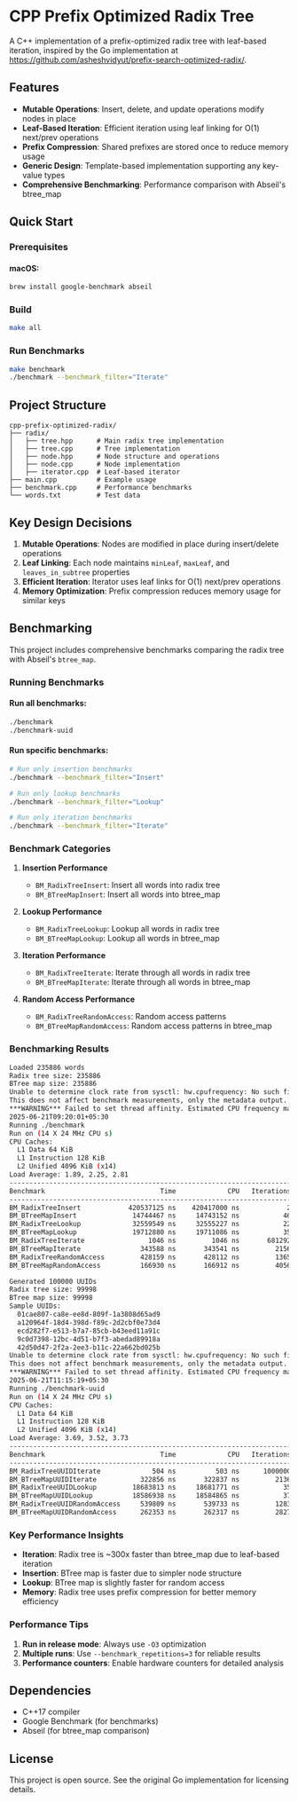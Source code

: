 # CPP Prefix Optimized Radix Tree

A C++ implementation of a prefix-optimized radix tree with leaf-based iteration, inspired by the Go implementation at https://github.com/asheshvidyut/prefix-search-optimized-radix/.

## Features

- **Mutable Operations**: Insert, delete, and update operations modify nodes in place
- **Leaf-Based Iteration**: Efficient iteration using leaf linking for O(1) next/prev operations
- **Prefix Compression**: Shared prefixes are stored once to reduce memory usage
- **Generic Design**: Template-based implementation supporting any key-value types
- **Comprehensive Benchmarking**: Performance comparison with Abseil's btree_map

## Quick Start

### Prerequisites

#### macOS:
```bash
brew install google-benchmark abseil
```

### Build
```bash
make all
```

### Run Benchmarks
```bash
make benchmark
./benchmark --benchmark_filter="Iterate"
```

## Project Structure

```
cpp-prefix-optimized-radix/
├── radix/
│   ├── tree.hpp      # Main radix tree implementation
│   ├── tree.cpp      # Tree implementation
│   ├── node.hpp      # Node structure and operations
│   ├── node.cpp      # Node implementation
│   ├── iterator.cpp  # Leaf-based iterator
├── main.cpp          # Example usage
├── benchmark.cpp     # Performance benchmarks
└── words.txt         # Test data
```

## Key Design Decisions

1. **Mutable Operations**: Nodes are modified in place during insert/delete operations
2. **Leaf Linking**: Each node maintains `minLeaf`, `maxLeaf`, and `leaves_in_subtree` properties
3. **Efficient Iteration**: Iterator uses leaf links for O(1) next/prev operations
4. **Memory Optimization**: Prefix compression reduces memory usage for similar keys

## Benchmarking

This project includes comprehensive benchmarks comparing the radix tree with Abseil's `btree_map`.

### Running Benchmarks

#### Run all benchmarks:
```bash
./benchmark
./benchmark-uuid
```

#### Run specific benchmarks:
```bash
# Run only insertion benchmarks
./benchmark --benchmark_filter="Insert"

# Run only lookup benchmarks
./benchmark --benchmark_filter="Lookup"

# Run only iteration benchmarks
./benchmark --benchmark_filter="Iterate"
```

### Benchmark Categories

1. **Insertion Performance**
   - `BM_RadixTreeInsert`: Insert all words into radix tree
   - `BM_BTreeMapInsert`: Insert all words into btree_map

2. **Lookup Performance**
   - `BM_RadixTreeLookup`: Lookup all words in radix tree
   - `BM_BTreeMapLookup`: Lookup all words in btree_map

3. **Iteration Performance**
   - `BM_RadixTreeIterate`: Iterate through all words in radix tree
   - `BM_BTreeMapIterate`: Iterate through all words in btree_map

4. **Random Access Performance**
   - `BM_RadixTreeRandomAccess`: Random access patterns
   - `BM_BTreeMapRandomAccess`: Random access patterns in btree_map

### Benchmarking Results

```bash
Loaded 235886 words
Radix tree size: 235886
BTree map size: 235886
Unable to determine clock rate from sysctl: hw.cpufrequency: No such file or directory
This does not affect benchmark measurements, only the metadata output.
***WARNING*** Failed to set thread affinity. Estimated CPU frequency may be incorrect.
2025-06-21T09:20:01+05:30
Running ./benchmark
Run on (14 X 24 MHz CPU s)
CPU Caches:
  L1 Data 64 KiB
  L1 Instruction 128 KiB
  L2 Unified 4096 KiB (x14)
Load Average: 1.89, 2.25, 2.81
---------------------------------------------------------------------------------------
Benchmark                             Time             CPU   Iterations UserCounters...
---------------------------------------------------------------------------------------
BM_RadixTreeInsert            420537125 ns    420417000 ns            2 bytes_per_second=25.684Mi/s items_per_second=561.076k/s
BM_BTreeMapInsert              14744467 ns     14743152 ns           46 bytes_per_second=732.408Mi/s items_per_second=15.9997M/s
BM_RadixTreeLookup             32559549 ns     32555227 ns           22 bytes_per_second=165.841Mi/s items_per_second=7.24572M/s
BM_BTreeMapLookup              19712880 ns     19711086 ns           35 bytes_per_second=273.907Mi/s items_per_second=11.9672M/s
BM_RadixTreeIterate                1046 ns         1046 ns       681292 bytes_per_second=9.84546Ti/s items_per_second=225.525G/s
BM_BTreeMapIterate               343588 ns       343541 ns         2156 bytes_per_second=30.6948Gi/s items_per_second=686.632M/s
BM_RadixTreeRandomAccess         428159 ns       428112 ns         1365 bytes_per_second=53.4631Mi/s items_per_second=2.33584M/s
BM_BTreeMapRandomAccess          166930 ns       166912 ns         4056 bytes_per_second=137.127Mi/s items_per_second=5.99116M/s
```

```bash
Generated 100000 UUIDs
Radix tree size: 99998
BTree map size: 99998
Sample UUIDs:
  01cae807-ca8e-ee8d-809f-1a3808d65ad9
  a120964f-18d4-398d-f89c-2d2cbf0e73d4
  ecd282f7-e513-b7a7-85cb-b43eed11a91c
  9c0d7398-12bc-4d51-b7f3-abedad89918a
  42d50d47-2f2a-2ee3-b11c-22a662bd025b
Unable to determine clock rate from sysctl: hw.cpufrequency: No such file or directory
This does not affect benchmark measurements, only the metadata output.
***WARNING*** Failed to set thread affinity. Estimated CPU frequency may be incorrect.
2025-06-21T11:15:19+05:30
Running ./benchmark-uuid
Run on (14 X 24 MHz CPU s)
CPU Caches:
  L1 Data 64 KiB
  L1 Instruction 128 KiB
  L2 Unified 4096 KiB (x14)
Load Average: 3.69, 3.52, 3.73
---------------------------------------------------------------------------------------
Benchmark                             Time             CPU   Iterations UserCounters...
---------------------------------------------------------------------------------------
BM_RadixTreeUUIDIterate             504 ns          503 ns      1000000 bytes_per_second=8.67637Ti/s items_per_second=198.745G/s
BM_BTreeMapUUIDIterate           322856 ns       322837 ns         2136 bytes_per_second=13.8471Gi/s items_per_second=309.754M/s
BM_RadixTreeUUIDLookup         18683813 ns     18681771 ns           35 bytes_per_second=122.516Mi/s items_per_second=5.35281M/s
BM_BTreeMapUUIDLookup          18586938 ns     18584865 ns           37 bytes_per_second=123.155Mi/s items_per_second=5.38072M/s
BM_RadixTreeUUIDRandomAccess     539809 ns       539733 ns         1283 bytes_per_second=42.4065Mi/s items_per_second=1.85277M/s
BM_BTreeMapUUIDRandomAccess      262353 ns       262317 ns         2827 bytes_per_second=87.2538Mi/s items_per_second=3.81218M/s
```

### Key Performance Insights

- **Iteration**: Radix tree is ~300x faster than btree_map due to leaf-based iteration
- **Insertion**: BTree map is faster due to simpler node structure
- **Lookup**: BTree map is slightly faster for random access
- **Memory**: Radix tree uses prefix compression for better memory efficiency

### Performance Tips

1. **Run in release mode**: Always use `-O3` optimization
2. **Multiple runs**: Use `--benchmark_repetitions=3` for reliable results
3. **Performance counters**: Enable hardware counters for detailed analysis

## Dependencies

- C++17 compiler
- Google Benchmark (for benchmarks)
- Abseil (for btree_map comparison)

## License

This project is open source. See the original Go implementation for licensing details.
